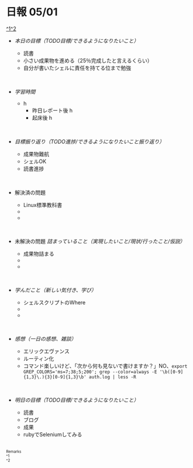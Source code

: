 # 日報 05/01
[^1](#remarks)[^2](#remarks)


- *本日の目標（TODO目標/できるようになりたいこと）*

  - 読書
  - 小さい成果物を進める（25％完成したと言えるくらい）
  - 自分が書いたシェルに責任を持てる位まで勉強
  



<br>


- *学習時間*

  - h 
    - 昨日レポート後 h
    - 起床後 h


<br>


- *目標振り返り（TODO進捗/できるようになりたいこと振り返り）*

  - 成果物難航
  - シェルOK
  - 読書進捗


<br>


- 解決済の問題

  - Linux標準教科書
  - 
  - 


<br>


- 未解決の問題 *詰まっていること（実現したいこと/現状/行ったこと/仮説）*

  - 成果物詰まる
  - 
  - 


<br>


- *学んだこと（新しい気付き、学び）*

  - シェルスクリプトのWhere
  - 
  - 


<br>


- *感想（一日の感想、雑談）*

  - エリックエヴァンス
  - ルーティン化
  - コマンド楽しいけど、「次から何も見ないで書けますか？」NO、`export GREP_COLORS='ms=7;38;5;200'; grep --color=always -E '\b([0-9]{1,3}\.){3}[0-9]{1,3}\b' auth.log | less -R`


<br>


- *明日の目標（TODO目標/できるようになりたいこと）*

  - 読書
  - ブログ
  - 成果
  - rubyでSeleniumしてみる
  

<!-- end -->

<br>


<span id="remarks" style="font-size:x-small">
  Remarks<br>
  ^1 <br>
  ^2 <br>
</span>


<br>

